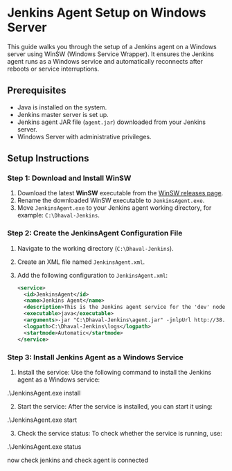 # Jenkins Agent Setup on Windows Server

This guide walks you through the setup of a Jenkins agent on a Windows server using WinSW (Windows Service Wrapper). It ensures the Jenkins agent runs as a Windows service and automatically reconnects after reboots or service interruptions.

## Prerequisites

- Java is installed on the system.
- Jenkins master server is set up.
- Jenkins agent JAR file (`agent.jar`) downloaded from your Jenkins server.
- Windows Server with administrative privileges.

## Setup Instructions

### Step 1: Download and Install WinSW

1. Download the latest **WinSW** executable from the [WinSW releases page](https://github.com/winsw/winsw/releases).
2. Rename the downloaded WinSW executable to `JenkinsAgent.exe`.
3. Move `JenkinsAgent.exe` to your Jenkins agent working directory, for example: `C:\Dhaval-Jenkins`.

### Step 2: Create the JenkinsAgent Configuration File

1. Navigate to the working directory (`C:\Dhaval-Jenkins`).
2. Create an XML file named `JenkinsAgent.xml`.
3. Add the following configuration to `JenkinsAgent.xml`:

   ```xml
   <service>
     <id>JenkinsAgent</id>
     <name>Jenkins Agent</name>
     <description>This is the Jenkins agent service for the 'dev' node.</description>
     <executable>java</executable>
     <arguments>-jar "C:\Dhaval-Jenkins\agent.jar" -jnlpUrl http://38.242.198.81:8080/computer/dev/slave-agent.jnlp -secret e9c24088c090fe18a2857f2d97f0e8bc13e69c3afff836021f1bfa68f306ea5c -workDir "C:\Dhaval-Jenkins"</arguments>
     <logpath>C:\Dhaval-Jenkins\logs</logpath>
     <startmode>Automatic</startmode>
   </service>

### Step 3: Install Jenkins Agent as a Windows Service

1. Install the service:
Use the following command to install the Jenkins agent as a Windows service:

.\JenkinsAgent.exe install

2. Start the service:
After the service is installed, you can start it using:

.\JenkinsAgent.exe start


3. Check the service status:
To check whether the service is running, use:

.\JenkinsAgent.exe status


now check jenkins and check agent is connected 
